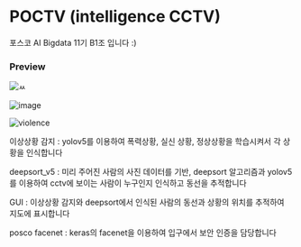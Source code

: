 # POCTV (intelligence CCTV)
포스코 AI Bigdata 11기 B1조 입니다 :)

### Preview
![ㅆ](https://user-images.githubusercontent.com/57425658/102691314-d9916980-424e-11eb-95ec-08ac44af0f83.png)

![image](https://user-images.githubusercontent.com/57425658/102691358-3856e300-424f-11eb-8001-97793411a0d1.png)

![violence](https://github.com/lucas-korea/AI_Bigdata_11th_B1/blob/master/ezgif-3-4f52388ae637.gif)

이상상황 감지 
: yolov5를 이용하여 폭력상황, 실신 상황, 정상상황을 학습시켜서 각 상황을 인식합니다

deepsort_v5
: 미리 주어진 사람의 사진 데이터를 기반, deepsort 알고리즘과 yolov5를 이용하여 cctv에 보이는 사람이 누구인지 인식하고 동선을 추적합니다

GUI
: 이상상황 감지와 deepsort에서 인식된 사람의 동선과 상황의 위치를 추적하여 지도에 표시합니다

posco facenet
: keras의 facenet을 이용하여 입구에서 보안 인증을 담당합니다
